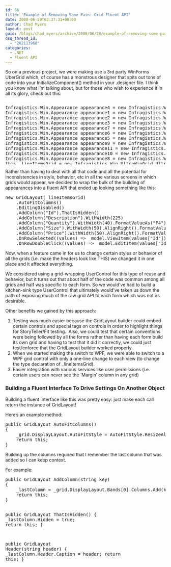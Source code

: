 ```yaml
---
id: 66
title: 'Example of Removing Some Pain: Grid Fluent API'
date: 2008-06-29T03:37:31+00:00
author: Chad Myers
layout: post
guid: /blogs/chad_myers/archive/2008/06/28/example-of-removing-some-pain-grid-fluent-api.aspx
dsq_thread_id:
  - "262113968"
categories:
  - .NET
  - Fluent API
---
```

So on a previous project, we were making use a 3rd party WinForms UberGrid which, of course has a monstrous designer that spits out tons of code into your InitializeComponent() method in your .designer file. I think you know what I&#8217;m talking about, but for those who wish to experience it in all its glory, check out this:

<div class="csharpcode-wrapper" style="overflow: auto;height: 200px">
  <pre>Infragistics.Win.Appearance appearance4 = <span class="kwrd">new</span> Infragistics.Win.Appearance();
Infragistics.Win.Appearance appearance1 = <span class="kwrd">new</span> Infragistics.Win.Appearance();
Infragistics.Win.Appearance appearance2 = <span class="kwrd">new</span> Infragistics.Win.Appearance();
Infragistics.Win.Appearance appearance3 = <span class="kwrd">new</span> Infragistics.Win.Appearance();
Infragistics.Win.Appearance appearance7 = <span class="kwrd">new</span> Infragistics.Win.Appearance();
Infragistics.Win.Appearance appearance6 = <span class="kwrd">new</span> Infragistics.Win.Appearance();
Infragistics.Win.Appearance appearance5 = <span class="kwrd">new</span> Infragistics.Win.Appearance();
Infragistics.Win.Appearance appearance9 = <span class="kwrd">new</span> Infragistics.Win.Appearance();
Infragistics.Win.Appearance appearance11 = <span class="kwrd">new</span> Infragistics.Win.Appearance();
Infragistics.Win.Appearance appearance10 = <span class="kwrd">new</span> Infragistics.Win.Appearance();
Infragistics.Win.Appearance appearance8 = <span class="kwrd">new</span> Infragistics.Win.Appearance();
<span class="kwrd">this</span>._lineItemsGrid = <span class="kwrd">new</span> Infragistics.Win.UltraWinGrid.UltraGrid();
((System.ComponentModel.ISupportInitialize)(<span class="kwrd">this</span>._lineItemsGrid)).BeginInit();
<span class="kwrd">this</span>.SuspendLayout();
<span class="rem">// </span>
<span class="rem">// _lineItemsGrid</span>
<span class="rem">// </span>
appearance4.BackColor = System.Drawing.SystemColors.Window;
appearance4.BorderColor = System.Drawing.SystemColors.InactiveCaption;
<span class="kwrd">this</span>._lineItemsGrid.DisplayLayout.Appearance = appearance4;
<span class="kwrd">this</span>._lineItemsGrid.DisplayLayout.AutoFitStyle = Infragistics.Win.UltraWinGrid.AutoFitStyle.None;
<span class="kwrd">this</span>._lineItemsGrid.DisplayLayout.BorderStyle = Infragistics.Win.UIElementBorderStyle.Solid;
<span class="kwrd">this</span>._lineItemsGrid.DisplayLayout.CaptionVisible = Infragistics.Win.DefaultableBoolean.False;
<span class="kwrd">this</span>._lineItemsGrid.DisplayLayout.EmptyRowSettings.ShowEmptyRows = <span class="kwrd">true</span>;
appearance1.BackColor = System.Drawing.SystemColors.ActiveBorder;
appearance1.BackColor2 = System.Drawing.SystemColors.ControlDark;
appearance1.BackGradientStyle = Infragistics.Win.GradientStyle.Vertical;
appearance1.BorderColor = System.Drawing.SystemColors.Window;
<span class="kwrd">this</span>._lineItemsGrid.DisplayLayout.GroupByBox.Appearance = appearance1;
appearance2.ForeColor = System.Drawing.SystemColors.GrayText;
<span class="kwrd">this</span>._lineItemsGrid.DisplayLayout.GroupByBox.BandLabelAppearance = appearance2;
<span class="kwrd">this</span>._lineItemsGrid.DisplayLayout.GroupByBox.BorderStyle = Infragistics.Win.UIElementBorderStyle.Solid;
<span class="kwrd">this</span>._lineItemsGrid.DisplayLayout.GroupByBox.Hidden = <span class="kwrd">true</span>;
appearance3.BackColor = System.Drawing.SystemColors.ControlLightLight;
appearance3.BackColor2 = System.Drawing.SystemColors.Control;
appearance3.BackGradientStyle = Infragistics.Win.GradientStyle.Horizontal;
appearance3.ForeColor = System.Drawing.SystemColors.GrayText;
<span class="kwrd">this</span>._lineItemsGrid.DisplayLayout.GroupByBox.PromptAppearance = appearance3;
<span class="kwrd">this</span>._lineItemsGrid.DisplayLayout.MaxColScrollRegions = 1;
<span class="kwrd">this</span>._lineItemsGrid.DisplayLayout.MaxRowScrollRegions = 1;
appearance7.BackColor = System.Drawing.SystemColors.Highlight;
appearance7.ForeColor = System.Drawing.SystemColors.HighlightText;
<span class="kwrd">this</span>._lineItemsGrid.DisplayLayout.Override.ActiveRowAppearance = appearance7;
<span class="kwrd">this</span>._lineItemsGrid.DisplayLayout.Override.AllowAddNew = Infragistics.Win.UltraWinGrid.AllowAddNew.No;
<span class="kwrd">this</span>._lineItemsGrid.DisplayLayout.Override.AllowColMoving = Infragistics.Win.UltraWinGrid.AllowColMoving.NotAllowed;
<span class="kwrd">this</span>._lineItemsGrid.DisplayLayout.Override.AllowColSizing = Infragistics.Win.UltraWinGrid.AllowColSizing.Free;
<span class="kwrd">this</span>._lineItemsGrid.DisplayLayout.Override.AllowColSwapping = Infragistics.Win.UltraWinGrid.AllowColSwapping.NotAllowed;
<span class="kwrd">this</span>._lineItemsGrid.DisplayLayout.Override.AllowDelete = Infragistics.Win.DefaultableBoolean.False;
<span class="kwrd">this</span>._lineItemsGrid.DisplayLayout.Override.AllowRowFiltering = Infragistics.Win.DefaultableBoolean.False;
<span class="kwrd">this</span>._lineItemsGrid.DisplayLayout.Override.AllowRowSummaries = Infragistics.Win.UltraWinGrid.AllowRowSummaries.False;
<span class="kwrd">this</span>._lineItemsGrid.DisplayLayout.Override.AllowUpdate = Infragistics.Win.DefaultableBoolean.False;
<span class="kwrd">this</span>._lineItemsGrid.DisplayLayout.Override.BorderStyleCell = Infragistics.Win.UIElementBorderStyle.Dotted;
<span class="kwrd">this</span>._lineItemsGrid.DisplayLayout.Override.BorderStyleRow = Infragistics.Win.UIElementBorderStyle.Dotted;
appearance6.BackColor = System.Drawing.SystemColors.Window;
<span class="kwrd">this</span>._lineItemsGrid.DisplayLayout.Override.CardAreaAppearance = appearance6;
appearance5.BorderColor = System.Drawing.Color.Silver;
appearance5.FontData.Name = <span class="str">"QuickType Mono"</span>;
appearance5.FontData.SizeInPoints = 10F;
appearance5.TextTrimming = Infragistics.Win.TextTrimming.EllipsisCharacter;
<span class="kwrd">this</span>._lineItemsGrid.DisplayLayout.Override.CellAppearance = appearance5;
<span class="kwrd">this</span>._lineItemsGrid.DisplayLayout.Override.CellClickAction = Infragistics.Win.UltraWinGrid.CellClickAction.RowSelect;
<span class="kwrd">this</span>._lineItemsGrid.DisplayLayout.Override.CellPadding = 0;
<span class="kwrd">this</span>._lineItemsGrid.DisplayLayout.Override.ColumnSizingArea = Infragistics.Win.UltraWinGrid.ColumnSizingArea.EntireColumn;
appearance9.BackColor = System.Drawing.SystemColors.Control;
appearance9.BackColor2 = System.Drawing.SystemColors.ControlDark;
appearance9.BackGradientAlignment = Infragistics.Win.GradientAlignment.Element;
appearance9.BackGradientStyle = Infragistics.Win.GradientStyle.Horizontal;
appearance9.BorderColor = System.Drawing.SystemColors.Window;
<span class="kwrd">this</span>._lineItemsGrid.DisplayLayout.Override.GroupByRowAppearance = appearance9;
appearance11.TextHAlignAsString = <span class="str">"Left"</span>;
<span class="kwrd">this</span>._lineItemsGrid.DisplayLayout.Override.HeaderAppearance = appearance11;
<span class="kwrd">this</span>._lineItemsGrid.DisplayLayout.Override.HeaderStyle = Infragistics.Win.HeaderStyle.WindowsXPCommand;
appearance10.BackColor = System.Drawing.SystemColors.Window;
appearance10.BorderColor = System.Drawing.Color.Silver;
<span class="kwrd">this</span>._lineItemsGrid.DisplayLayout.Override.RowAppearance = appearance10;
<span class="kwrd">this</span>._lineItemsGrid.DisplayLayout.Override.RowSelectorHeaderStyle = Infragistics.Win.UltraWinGrid.RowSelectorHeaderStyle.SeparateElement;
<span class="kwrd">this</span>._lineItemsGrid.DisplayLayout.Override.RowSelectors = Infragistics.Win.DefaultableBoolean.True;
<span class="kwrd">this</span>._lineItemsGrid.DisplayLayout.Override.RowSizing = Infragistics.Win.UltraWinGrid.RowSizing.Fixed;
<span class="kwrd">this</span>._lineItemsGrid.DisplayLayout.Override.SelectTypeCell = Infragistics.Win.UltraWinGrid.SelectType.None;
<span class="kwrd">this</span>._lineItemsGrid.DisplayLayout.Override.SelectTypeCol = Infragistics.Win.UltraWinGrid.SelectType.None;
<span class="kwrd">this</span>._lineItemsGrid.DisplayLayout.Override.SelectTypeRow = Infragistics.Win.UltraWinGrid.SelectType.Single;
<span class="kwrd">this</span>._lineItemsGrid.DisplayLayout.Override.SummaryDisplayArea = Infragistics.Win.UltraWinGrid.SummaryDisplayAreas.None;
appearance8.BackColor = System.Drawing.SystemColors.ControlLight;
<span class="kwrd">this</span>._lineItemsGrid.DisplayLayout.Override.TemplateAddRowAppearance = appearance8;
<span class="kwrd">this</span>._lineItemsGrid.DisplayLayout.ScrollBounds = Infragistics.Win.UltraWinGrid.ScrollBounds.ScrollToFill;
<span class="kwrd">this</span>._lineItemsGrid.DisplayLayout.ScrollStyle = Infragistics.Win.UltraWinGrid.ScrollStyle.Immediate;
<span class="kwrd">this</span>._lineItemsGrid.Dock = System.Windows.Forms.DockStyle.Top;
<span class="kwrd">this</span>._lineItemsGrid.Location = <span class="kwrd">new</span> System.Drawing.Point(0, 0);
<span class="kwrd">this</span>._lineItemsGrid.Name = <span class="str">"_lineItemsGrid"</span>;
<span class="kwrd">this</span>._lineItemsGrid.Size = <span class="kwrd">new</span> System.Drawing.Size(908, 226);
<span class="kwrd">this</span>._lineItemsGrid.TabIndex = 0;
<span class="kwrd">this</span>._lineItemsGrid.Text = <span class="str">"_lineItemsGrid"</span>;</pre>
</div>

Rather than having to deal with all that code and all the potential for inconsistencies in style, behavior, etc in all the various screens in which grids would appear, we decided to wrap the bulk of the building of appearances into a fluent API that ended up looking something like this:

<div class="csharpcode-wrapper">
  <pre><span class="kwrd">new</span> GridLayout(_lineItemsGrid)
    .AutoFitColumns()
    .EditingDisabled()
    .AddColumn(<span class="str">"Id"</span>).ThatIsHidden()
    .AddColumn(<span class="str">"Description"</span>).WithWidth(225)
    .AddColumn(<span class="str">"Quantity"</span>).WithWidth(40).FormatValueAs(<span class="str">"F4"</span>).AlignRight()
    .AddColumn(<span class="str">"Size"</span>).WithWidth(50).AlignRight().FormatValueAs("F4")
    .AddColumn(<span class="str">"Price"</span>).WithWidth(50).AlignRight().FormatValueAs(<span class="str">"C4"</span>)
    .OnRowSelected((values) =&gt; _model.ViewItem(values[<span class="str">"Id"</span>]))
    .OnRowDoubleClick((values) =&gt; _model.EditItem(values[<span class="str">"Id"</span>]));</pre>
</div>

Now, when a feature came in for us to change certain styles or behavior of all the grids (i.e. make the headers look like THIS) we changed it in one place and it affected everything.

We considered using a grid-wrapping UserControl for this type of reuse and behavior, but it turns out that about half of the code was common among all grids and half was specific to each form. So we would&#8217;ve had to build a kitchen-sink type UserControl that ultimately would&#8217;ve taken us down the path of exposing much of the raw grid API to each form which was not as desirable.

Other benefits we gained by this approach:

  1. Testing was much easier because the GridLayout builder could embed certain controls and special tags on controls in order to highlight things for StoryTeller/Fit testing.&nbsp; Also, we could test that certain conventions were being followed by all the forms rather than having each form build its own grid and having to test that it did it correctly, we could just test/enforce that the GridLayout builder worked properly.
  2. When we started making the switch to WPF, we were able to switch to a WPF grid control with only a one-line change to each view (to change the type declaration of _lineItemsGrid).
  3. Easier integration with various services like user permissions (i.e. certain users can never see the &#8216;Margin&#8217; column in any grid)

### Building a Fluent Interface To Drive Settings On Another Object

Building a fluent interface like this was pretty easy: just make each call return the instance of GridLayout!&nbsp; 

Here&#8217;s an example method:

<div class="csharpcode-wrapper">
  <pre><span class="kwrd">public</span> GridLayout AutoFitColumns()
{
    _grid.DisplayLayout.AutoFitStyle = AutoFitStyle.ResizeAllColumns;
    <span class="kwrd">return</span> <span class="kwrd">this</span>;
}</pre>
</div>

Building up the columns required that I remember the last column that was added so I can keep context. 

For example:

<div class="csharpcode-wrapper">
  <pre><span class="kwrd">public</span> GridLayout AddColumn(<span class="kwrd">string</span> key)
{
    _lastColumn = _grid.DisplayLayout.Bands[0].Columns.Add(key);
    <span class="kwrd">return</span> <span class="kwrd">this</span>;
}

<span class="kwrd">public</span> GridLayout ThatIsHidden()
{
    _lastColumn.Hidden = <span class="kwrd">true</span>;
    <span class="kwrd">return</span> <span class="kwrd">this</span>;
}

<span class="kwrd">public</span> GridLayout Header(<span class="kwrd">string</span> header)
{
    _lastColumn.Header.Caption = header;
    <span class="kwrd">return</span> <span class="kwrd">this</span>;
}</pre>
</div>